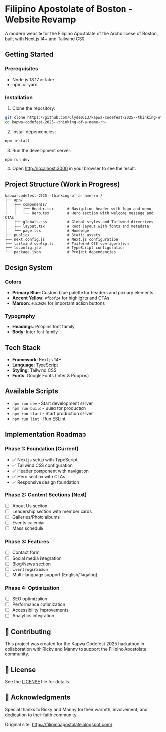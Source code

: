 # Filipino Apostolate of Boston - Website Revamp

A modern website for the Filipino Apostolate of the Archdiocese of Boston, built with Next.js 14+ and Tailwind CSS.

## Getting Started

### Prerequisites
- Node.js 18.17 or later
- npm or yarn

### Installation

1. Clone the repository:
```bash
git clone https://github.com/Clyde0513/kapwa-codefest-2025--thinking-of-a-name-rn-.git
cd kapwa-codefest-2025--thinking-of-a-name-rn-
```

2. Install dependencies:
```bash
npm install
```

3. Run the development server:
```bash
npm run dev
```

4. Open [http://localhost:3000](http://localhost:3000) in your browser to see the result.

## Project Structure (Work in Progress)

```
kapwa-codefest-2025--thinking-of-a-name-rn-/
├── app/
│   ├── components/
│   │   ├── Header.tsx      # Navigation header with logo and menu
│   │   └── Hero.tsx        # Hero section with welcome message and CTAs
│   ├── globals.css         # Global styles and Tailwind directives
│   ├── layout.tsx          # Root layout with fonts and metadata
│   └── page.tsx            # Homepage
├── public/                 # Static assets
├── next.config.js          # Next.js configuration
├── tailwind.config.ts      # Tailwind CSS configuration
├── tsconfig.json           # TypeScript configuration
└── package.json            # Project dependencies
```

## Design System

### Colors
- **Primary Blue**: Custom blue palette for headers and primary elements
- **Accent Yellow**: `#fbbf24` for highlights and CTAs
- **Maroon**: `#dc2626` for important action buttons

### Typography
- **Headings**: Poppins font family
- **Body**: Inter font family

## Tech Stack

- **Framework**: Next.js 14+
- **Language**: TypeScript
- **Styling**: Tailwind CSS
- **Fonts**: Google Fonts (Inter & Poppins)

## Available Scripts

- `npm run dev` - Start development server
- `npm run build` - Build for production
- `npm run start` - Start production server
- `npm run lint` - Run ESLint

## Implementation Roadmap

### Phase 1: Foundation (Current)
- ✅ Next.js setup with TypeScript
- ✅ Tailwind CSS configuration
- ✅ Header component with navigation
- ✅ Hero section with CTAs
- ✅ Responsive design foundation

### Phase 2: Content Sections (Next)
- [ ] About Us section
- [ ] Leadership section with member cards
- [ ] Galleries/Photo albums
- [ ] Events calendar
- [ ] Mass schedule

### Phase 3: Features
- [ ] Contact form
- [ ] Social media integration
- [ ] Blog/News section
- [ ] Event registration
- [ ] Multi-language support (English/Tagalog)

### Phase 4: Optimization
- [ ] SEO optimization
- [ ] Performance optimization
- [ ] Accessibility improvements
- [ ] Analytics integration

## 🤝 Contributing

This project was created for the Kapwa Codefest 2025 hackathon in collaboration with Ricky and Manny to support the Filipino Apostolate community.

## 📄 License

See the [LICENSE](LICENSE) file for details.

## 🙏 Acknowledgments

Special thanks to Ricky and Manny for their warmth, involvement, and dedication to their faith community.

Original site: https://filipinoapostolate.blogspot.com/
